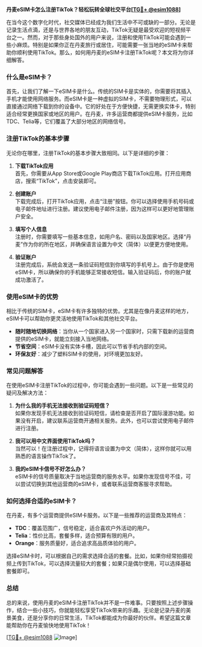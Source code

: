 **丹麦eSIM卡怎么注册TikTok？轻松玩转全球社交平台[[TG💪+ @esim1088](https://t.me/s/esim1088)]**

在当今这个数字化时代，社交媒体已经成为我们生活中不可或缺的一部分。无论是记录生活点滴，还是与世界各地的朋友互动，TikTok无疑是最受欢迎的短视频平台之一。然而，对于那些身处国外的用户来说，注册和使用TikTok可能会遇到一些小麻烦。特别是如果你正在丹麦旅行或居住，可能需要一张当地的eSIM卡来帮助你顺利使用TikTok。那么，如何用丹麦的eSIM卡注册TikTok呢？本文将为你详细解答。

### 什么是eSIM卡？

首先，让我们了解一下eSIM卡是什么。传统的SIM卡是实体的，你需要将其插入手机才能使用网络服务。而eSIM卡是一种虚拟的SIM卡，不需要物理形式，可以直接通过网络下载到你的设备中。它的好处在于方便快捷，无需更换实体卡，特别适合经常更换国家或地区的用户。在丹麦，许多运营商都提供eSIM卡服务，比如TDC、Telia等，它们覆盖了大部分地区的网络信号。

### 注册TikTok的基本步骤

无论你在哪里，注册TikTok的基本步骤大致相同。以下是详细的步骤：

1. **下载TikTok应用**  
   首先，你需要从App Store或Google Play商店下载TikTok应用。打开应用商店，搜索“TikTok”，点击安装即可。

2. **创建账户**  
   下载完成后，打开TikTok应用，点击“注册”按钮。你可以选择使用手机号码或电子邮件地址进行注册。建议使用电子邮件注册，因为这样可以更好地管理账户安全。

3. **填写个人信息**  
   注册时，你需要填写一些基本信息，如用户名、密码以及国家地区。选择“丹麦”作为你的所在地区，并确保语言设置为中文（简体）以便更方便地使用。

4. **验证账户**  
   注册完成后，系统会发送一条验证码短信到你填写的手机号上。由于你是使用eSIM卡，所以确保你的手机能够正常接收短信。输入验证码后，你的账户就成功激活了。

### 使用eSIM卡的优势

相比于传统的SIM卡，eSIM卡有许多独特的优势。尤其是在像丹麦这样的地方，eSIM卡可以帮助你更灵活地使用TikTok和其他社交平台。

- **随时随地切换网络**：当你从一个国家进入另一个国家时，只需下载新的运营商提供的eSIM卡，就能立刻接入当地网络。
- **节省空间**：eSIM卡没有实体卡槽，因此可以节省手机内部的空间。
- **环保友好**：减少了塑料SIM卡的使用，对环境更加友好。

### 常见问题解答

在使用eSIM卡注册TikTok的过程中，你可能会遇到一些问题。以下是一些常见的疑问及解决方法：

1. **为什么我的手机无法接收到验证码短信？**  
   如果你发现手机无法接收到验证码短信，请检查是否开启了国际漫游功能。如果没有开启，建议联系运营商开通相关服务。此外，也可以尝试使用电子邮件进行注册。

2. **我可以用中文界面使用TikTok吗？**  
   当然可以！在注册过程中，记得将语言设置为中文（简体），这样你就可以用熟悉的语言操作TikTok了。

3. **我的eSIM卡信号不好怎么办？**  
   eSIM卡的信号质量取决于当地运营商的服务水平。如果你发现信号不佳，可以尝试切换到其他运营商的eSIM卡，或者联系运营商客服寻求帮助。

### 如何选择合适的eSIM卡？

在丹麦，有多个运营商提供eSIM卡服务。以下是一些推荐的运营商及其特点：

- **TDC**：覆盖范围广，信号稳定，适合喜欢户外活动的用户。
- **Telia**：性价比高，套餐多样，适合预算有限的用户。
- **Orange**：服务质量好，适合追求高品质体验的用户。

选择eSIM卡时，可以根据自己的需求选择合适的套餐。比如，如果你经常拍摄视频上传到TikTok，可以选择流量较大的套餐；如果只是偶尔使用，可以选择基础套餐即可。

### 总结

总的来说，使用丹麦的eSIM卡注册TikTok并不是一件难事。只要按照上述步骤操作，结合一些小技巧，你就能轻松享受TikTok带来的乐趣。无论是记录丹麦的美景美食，还是分享你的日常生活，TikTok都能成为你最好的伙伴。希望这篇文章能帮助你在丹麦愉快地使用TikTok！

[[TG💪+ @esim1088](https://t.me/s/esim1088) ![Image](https://i.postimg.cc/4NQfJmqS/Snipaste-2025-05-13-00-14-12.png)]